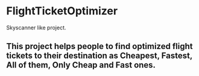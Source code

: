 # FlightTicketOptimizer
Skyscanner like project.

## This project helps people to find optimized flight tickets to their destination as Cheapest, Fastest, All of them, Only Cheap and Fast ones.
